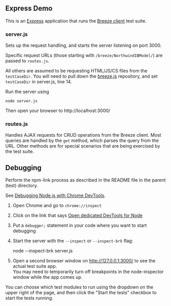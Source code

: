 ﻿## Express Demo

This is an [Express](http://expressjs.com/en/index.html) application that runs the [Breeze client](http://breeze.github.io/doc-js/) test suite.

### server.js
Sets up the request handling, and starts the server listening on port 3000.  

Specific request URLs (those starting with `/breeze/NorthwindIBModel/`) are passed to `routes.js`.

All others are assumed to be requesting HTML/JS/CS files from the `testCaseDir`.
You will need to pull down the [breeze.js](https://github.com/Breeze/breeze.js) repository, and set `testCaseDir` in server.js, line 14.

Run the server using 

    node server.js

Then open your browser to http://localhost:3000/

### routes.js
Handles AJAX requests for CRUD operations from the Breeze client.  Most queries are handled by the `get` method, which parses the query from the URL.
Other methods are for special scenarios that are being exercised by the test suite.

## Debugging

Perform the npm-link process as described in the README file in the parent (test) directory.

See [Debugging Node.js with Chrome DevTools](https://medium.com/@paul_irish/debugging-node-js-nightlies-with-chrome-devtools-7c4a1b95ae27#.pmqejrn8q).

1) Open Chrome and go to `chrome://inspect`

2) Click on the link that says [Open dedicated DevTools for Node]()

3) Put a `debugger;` statement in your code where you want to start debugging

4) Start the server with the `--inspect` or `--inspect-brk` flag: 

    node --inspect-brk server.js

5) Open a second browser window on http://127.0.0.1:3000/ to see the actual test suite app.  
You may need to temporarily turn off breakpoints in the node-inspector window while the app comes up.

You can choose which test modules to run using the dropdown on the upper right of the page, 
and then click the "Start the tests" checkbox to start the tests running.